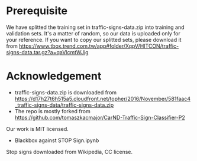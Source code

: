 Prerequisite
============

We have splitted the training set in traffic-signs-data.zip into training and validation sets.  It's a matter of random, so our data is uploaded only for your reference.  If you want to copy our splitted sets, please download it from https://www.tbox.trend.com.tw/app#folder/XqpV/HITCON/traffic-signs-data.tar.gz?a=qaVlcmtWJig


Acknowledgement
===============

* traffic-signs-data.zip is downloaded from https://d17h27t6h515a5.cloudfront.net/topher/2016/November/581faac4_traffic-signs-data/traffic-signs-data.zip
* The repo is mostly forked from https://github.com/tomaszkacmajor/CarND-Traffic-Sign-Classifier-P2

Our work is MIT licensed.
* Blackbox against STOP Sign.ipynb

Stop signs downloaded from Wikipedia, CC license.

